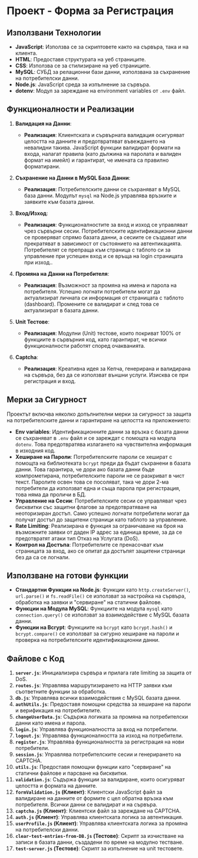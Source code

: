 # Проект - Форма за Регистрация


## Използвани Технологии

- **JavaScript**: Използва се за скриптовете както на сървъра, така и на клиента.
- **HTML**: Предоставя структурата на уеб страниците.
- **CSS**: Използва се за стилизиране на уеб страниците.
- **MySQL**: СУБД за релационни бази данни, използвана за съхранение на потребителски данни.
- **Node.js**: JavaScript среда за изпълнение за сървъра.
- **dotenv**: Модул за зареждане на environment variables от `.env` файл.

## Функционалности и Реализации

1. **Валидация на Данни**:
   - **Реализация**: Клиентската и сървърната валидация осигуряват целостта на данните и предотвратяват въвеждането на невалидни такива. JavaScript функции валидират формати на входа, налагат правила (като дължина на паролата и валиден формат на имейл) и гарантират, че имената са правилно форматирани.

2. **Съхранение на Данни в MySQL База Данни**:
   - **Реализация**: Потребителските данни се съхраняват в MySQL база данни. Модулът `mysql` на Node.js управлява връзките и заявките към базата данни.

3. **Вход/Изход**:
   - **Реализация**: Функционалностите за вход и изход се управляват чрез сървърни сесии. Потребителските идентификационни данни се проверяват спрямо базата данни, а сесиите се създават или прекратяват в зависимост от състоянието на автентикацията. Потребителят се препраща към страница с таблото си за управление при успешен вход и се връща на login страницата при изход..

4. **Промяна на Данни на Потребителя**:
   - **Реализация**: Възможност за промяна на имена и парола на потребителя. Успешно логнати потребители могат да актуализират личната си информация от страницата с таблото (dashboard). Промените се валидират и след това се актуализират в базата данни.

5. **Unit Тестове**:
   - **Реализация**: Модулни (Unit) тестове, които покриват 100% от функциите в сървърния код, като гарантират, че всички функционалности работят според очакванията.

6. **Captcha**:
   - **Реализация**: Креативна идея за Кепча, генерирана и валидирана на сървъра, без да се използват външни услуги. Изисква се при регистрация и вход.

## Мерки за Сигурност

Проектът включва няколко допълнителни мерки за сигурност за защита на потребителските данни и гарантиране на целостта на приложението:

- **Env variables**: Идентификационните данни за връзка с базата данни се съхраняват в `.env` файл и се зареждат с помощта на модула `dotenv`. Това предотвратява излагането на чувствителна информация в изходния код.
- **Хеширане на Пароли**: Потребителските пароли се хешират с помощта на библиотеката `bcrypt` преди да бъдат съхранени в базата данни. Това гарантира, че дори ако базата данни бъде компрометирана, потребителските пароли не се разкриват в чист текст. Паролите освен това се посоляват, така че дори 2-ма потребители да използват една и съща парола при регистрация, това няма да проличи в БД.
- **Управление на Сесии**: Потребителските сесии се управляват чрез бисквитки със защитни флагове за предотвратяване на неоторизиран достъп. Само успешно логнати потребители могат да получат достъп до защитени страници като таблото за управление.
- **Rate Limiting**: Реализирана е функция за ограничаване на броя на възможните заявки от даден IP адрес за единица време, за да се предотвратят атаки тип Отказ на Услугата (DoS).
- **Контрол на Достъпа**: Потребителите се пренасочват към страницата за вход, ако се опитат да достъпят защитени страници без да са се логнали.

## Използване на готови функции

- **Стандартни Функции на Node.js**: Функции като `http.createServer()`, `url.parse()` и `fs.readFile()` се използват за настройка на сървъра, обработка на заявки и "сервиране" на статични файлове.
- **Функции на Модула MySQL**: Функциите на модула `mysql` като `connection.query()` се използват за взаимодействие с MySQL базата данни.
- **Функции на Bcrypt**: Функциите на `bcrypt` като `bcrypt.hash()` и `bcrypt.compare()` се използват за сигурно хеширане на пароли и проверка на потребителските идентификационни данни.

## Файлове с Код

1. **`server.js`**: Инициализира сървъра и прилага rate limiting за защита от DoS.
2. **`routes.js`**: Управлява маршрутизирането на HTTP заявки към съответните функции за обработка.
3. **`db.js`**: Управлява всички взаимодействия с MySQL базата данни.
4. **`authUtils.js`**: Предоставя помощни средства за хеширане на пароли и верификация на потребителите.
5. **`changeUserData.js`**: Съдържа логиката за промяна на потребителски данни като имена и парола.
6. **`login.js`**: Управлява функционалността за вход на потребители.
7. **`logout.js`**: Управлява функционалността за изход на потребители.
8. **`register.js`**: Управлява функционалността за регистрация на нови потребители.
9. **`session.js`**: Управлява потребителските сесии и генерирането на CAPTCHA.
10. **`utils.js`**: Предоставя помощни функции като "сервиране" на статични файлове и парсване на бисквитки.
11. **`validation.js`**: Съдържа функции за валидиране, които осигуряват целостта и формата на данните.
12. **`formValidation.js` (Клиент)**: Клиентски JavaScript файл за валидиране на данните от формите с цел обратна връзка към потребителя. Всички данни се валидират и на сървъра.
13. **`captcha.js` (Клиент)**: Клиентски файл за зареждане на CAPTCHA.
14. **`auth.js` (Клиент)**: Управлява клиентската логика за автентикация.
15. **`userProfile.js` (Клиент)**: Управлява клиентската логика за промяна на потребителски данни.
16. **`clear-test-entries-from-DB.js` (Тестове)**: Скрипт за изчистване на записи в базата данни, създадени по време на модулно тестване.
17. **`test-server.js` (Тестове)**: Скрипт за изпълнение на unit тестовете.

